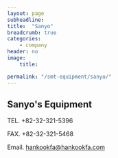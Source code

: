 ```yaml
---
layout: page
subheadline:
title:  "Sanyo"
breadcrumb: true
categories:
    - company
header: no
image:
    title:

permalink: "/smt-equipment/sanyo/"
---
```




## Sanyo's Equipment ##

<p id="we-dont-have-this-brands" class="teaser" itemprop="description">
</p>

TEL. +82-32-321-5396

FAX. +82-32-321-5468

Email. [hankookfa@hankookfa.com](mailto:hankookfa@hankookfa.com)  


<script type="text/javascript">
window.onload = function () {
  if (window.sessionStorage) {
    switch ( sessionStorage.getItem('lang')) {
      case 'cn':  document.getElementById("we-dont-have-this-brands").innerHTML = '有需要的东西请联系我们';
                  // location.href='/cn/';
        break;
      case 'kr': document.getElementById("we-dont-have-this-brands").innerHTML = '현재 판매 가능한 재고가 없습니다. 찾으시는 물건이 있다면 연락주시기 바랍니다.';
                  // location.href='/kr/';
        break;
      case 'en': document.getElementById("we-dont-have-this-brands").innerHTML = 'Please contact us for availability.';
                  // location.href='/en/';
        break;
      default:
        break;
    }
  }
}
</script>

<!-- {: .t60 }
{% include list-posts tag='Sanyo' %} -->
